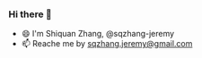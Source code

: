

<!--
**sqzhang-jeremy/sqzhang-jeremy** is a ✨ _special_ ✨ repository because its `README.md` (this file) appears on your GitHub profile.
 ### Hi there 👋
Here are some ideas to get you started:

- 🔭 I’m currently working on ...
- 🌱 I’m currently learning ...
- 👯 I’m looking to collaborate on ...
- 🤔 I’m looking for help with ...
- 💬 Ask me about ...
- 📫 How to reach me: ...
- 😄 Pronouns: ...
- ⚡ Fun fact: ...
- 🤯 Incoming PhD Research Assistant in Human Computer Interaction(HCI) at the UniMelbourne
-->


### Hi there 👋
- 😄 I'm Shiquan Zhang, @sqzhang-jeremy
- 📫 Reache me by sqzhang.jeremy@gmail.com
